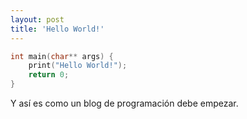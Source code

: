 ```yaml
---
layout: post
title: 'Hello World!'
---
```


```c++
int main(char** args) {
    print("Hello World!");
    return 0;
}
```

Y así es como un blog de programación debe empezar.
